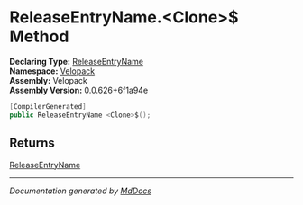 ﻿<!--  
  <auto-generated>   
    The contents of this file were generated by a tool.  
    Changes to this file may be list if the file is regenerated  
  </auto-generated>   
-->

# ReleaseEntryName.\<Clone\>$ Method

**Declaring Type:** [ReleaseEntryName](../index.md)  
**Namespace:** [Velopack](../../index.md)  
**Assembly:** Velopack  
**Assembly Version:** 0.0.626+6f1a94e

```csharp
[CompilerGenerated]
public ReleaseEntryName <Clone>$();
```

## Returns

[ReleaseEntryName](../index.md)

___

*Documentation generated by [MdDocs](https://github.com/ap0llo/mddocs)*
